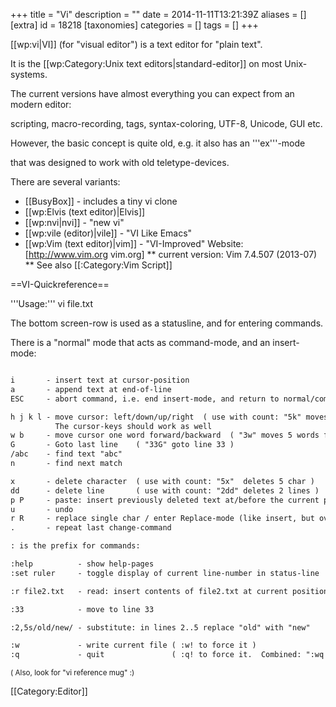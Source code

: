 +++
title = "Vi"
description = ""
date = 2014-11-11T13:21:39Z
aliases = []
[extra]
id = 18218
[taxonomies]
categories = []
tags = []
+++

[[wp:vi|VI]] (for "visual editor") is a text editor for "plain text". 

It is the [[wp:Category:Unix text editors|standard-editor]] on most Unix-systems.

The current versions have almost everything you can expect from an modern editor: 

scripting, macro-recording, tags, syntax-coloring, UTF-8, Unicode, GUI etc.

However, the basic concept is quite old, e.g. it also has an '''ex'''-mode 

that was designed to work with old teletype-devices.


There are several variants:
* [[BusyBox]]                     - includes a tiny vi clone
* [[wp:Elvis (text editor)|Elvis]]
* [[wp:nvi|nvi]]                  - "new vi"
* [[wp:vile (editor)|vile]]       - "VI Like Emacs"
* [[wp:Vim (text editor)|vim]]    - "VI-Improved"   Website: [http://www.vim.org vim.org] 
** current version: Vim 7.4.507 (2013-07) 
** See also [[:Category:Vim Script]]


==VI-Quickreference==

'''Usage:''' vi file.txt

The bottom screen-row is used as a statusline, and for entering commands.

There is a "normal" mode that acts as command-mode, and an insert-mode:

```txt

i       - insert text at cursor-position
a       - append text at end-of-line
ESC     - abort command, i.e. end insert-mode, and return to normal/commandmode.

h j k l - move cursor: left/down/up/right  ( use with count: "5k" moves 5 lines up )
          The cursor-keys should work as well
w b     - move cursor one word forward/backward  ( "3w" moves 5 words forward )
G       - Goto last line    ( "33G" goto line 33 )
/abc    - find text "abc"
n       - find next match

x       - delete character  ( use with count: "5x"  deletes 5 char )
dd      - delete line       ( use with count: "2dd" deletes 2 lines )
p P     - paste: insert previously deleted text at/before the current position
u       - undo
r R     - replace single char / enter Replace-mode (like insert, but overwrites)
.       - repeat last change-command

: is the prefix for commands:

:help          - show help-pages 
:set ruler     - toggle display of current line-number in status-line

:r file2.txt   - read: insert contents of file2.txt at current position

:33            - move to line 33

:2,5s/old/new/ - substitute: in lines 2..5 replace "old" with "new"

:w             - write current file ( :w! to force it )
:q             - quit               ( :q! to force it.  Combined: ":wq!" )

```

<small>( Also, look for "vi reference mug" :)</small>


[[Category:Editor]]
